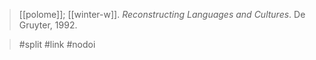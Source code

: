> [[polome]]; [[winter-w]]. *Reconstructing Languages and Cultures*. De Gruyter, 1992.

> #split #link #nodoi 